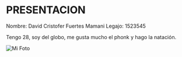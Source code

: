 # PRESENTACION

Nombre: David Cristofer Fuertes Mamani
Legajo: 1523545

Tengo 28, soy del globo, me gusta mucho el phonk y hago la natación.

![Mi Foto](/foto.jpgfoto.jpg)